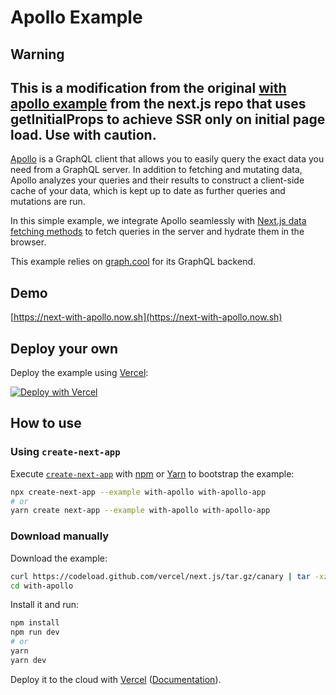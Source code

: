 # Apollo Example

## **Warning**
## This is a modification from the original [with apollo example](https://github.com/vercel/next.js/tree/canary/examples/with-apollo) from the next.js repo that uses getInitialProps to achieve SSR only on initial page load. Use with caution.

[Apollo](https://www.apollographql.com/client/) is a GraphQL client that allows you to easily query the exact data you need from a GraphQL server. In addition to fetching and mutating data, Apollo analyzes your queries and their results to construct a client-side cache of your data, which is kept up to date as further queries and mutations are run.

In this simple example, we integrate Apollo seamlessly with [Next.js data fetching methods](https://nextjs.org/docs/basic-features/data-fetching) to fetch queries in the server and hydrate them in the browser.

This example relies on [graph.cool](https://www.graph.cool) for its GraphQL backend.

## Demo

[https://next-with-apollo.now.sh](https://next-with-apollo.now.sh)

## Deploy your own

Deploy the example using [Vercel](https://vercel.com):

[![Deploy with Vercel](https://vercel.com/button)](https://vercel.com/import/project?template=https://github.com/vercel/next.js/tree/canary/examples/with-apollo)

## How to use

### Using `create-next-app`

Execute [`create-next-app`](https://github.com/vercel/next.js/tree/canary/packages/create-next-app) with [npm](https://docs.npmjs.com/cli/init) or [Yarn](https://yarnpkg.com/lang/en/docs/cli/create/) to bootstrap the example:

```bash
npx create-next-app --example with-apollo with-apollo-app
# or
yarn create next-app --example with-apollo with-apollo-app
```

### Download manually

Download the example:

```bash
curl https://codeload.github.com/vercel/next.js/tar.gz/canary | tar -xz --strip=2 next.js-canary/examples/with-apollo
cd with-apollo
```

Install it and run:

```bash
npm install
npm run dev
# or
yarn
yarn dev
```

Deploy it to the cloud with [Vercel](https://vercel.com/import?filter=next.js&utm_source=github&utm_medium=readme&utm_campaign=next-example) ([Documentation](https://nextjs.org/docs/deployment)).
